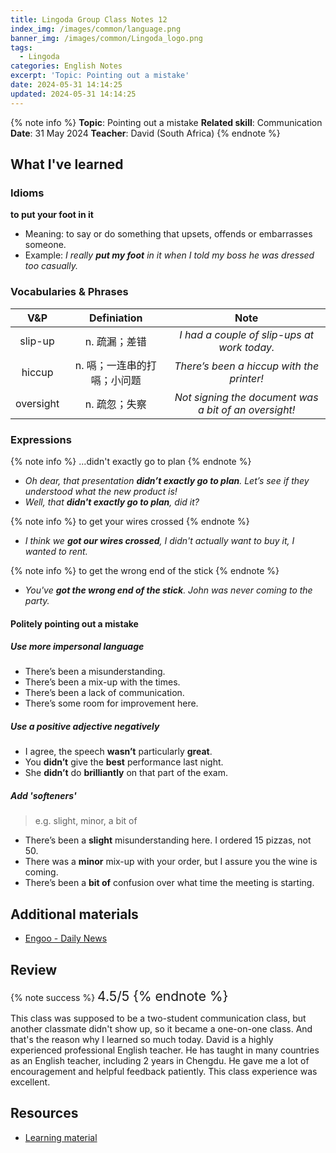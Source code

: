 ```yaml
---
title: Lingoda Group Class Notes 12
index_img: /images/common/language.png
banner_img: /images/common/Lingoda_logo.png
tags:
  - Lingoda
categories: English Notes
excerpt: 'Topic: Pointing out a mistake'
date: 2024-05-31 14:14:25
updated: 2024-05-31 14:14:25
---
```


{% note info %}
**Topic**: Pointing out a mistake
**Related skill**: Communication  
**Date**: 31 May 2024
**Teacher**: David (South Africa)
{% endnote %}

## What I've learned

### Idioms
**to put your foot in it**
- Meaning: to say or do something that upsets, offends or embarrasses someone.
- Example: *I really **put my foot** in it when I told my boss he was dressed too casually.*

### Vocabularies & Phrases

|    V&P    |         Definiation         |                         Note                          |
| :-------: | :-------------------------: | :---------------------------------------------------: |
|  slip-up  |        n.	疏漏；差错        |      *I had a couple of slip-ups at work today.*      |
|  hiccup   | n.	嗝；一连串的打嗝；小问题 |       *There’s been a hiccup with the printer!*       |
| oversight |        n.	疏忽；失察        | *Not signing the document was a bit of an oversight!* |


### Expressions

{% note info %}
...didn't exactly go to plan
{% endnote %}
- *Oh dear, that presentation **didn’t exactly go to plan**. Let’s see if they understood what the new product is!*
- *Well, that **didn't exactly go to plan**, did it?*

{% note info %}
to get your wires crossed
{% endnote %}
- *I think we **got our wires crossed**, I didn't actually want to buy it, I wanted to rent.*

{% note info %}
to get the wrong end of the stick
{% endnote %}
- *You've **got the wrong end of the stick**. John was never coming to the party.*

#### Politely pointing out a mistake

##### Use more impersonal language
- There’s been a misunderstanding.
- There’s been a mix-up with the times.
- There’s been a lack of communication.
- There’s some room for improvement here.

##### Use a positive adjective negatively
- I agree, the speech **wasn’t** particularly **great**.
- You **didn’t** give the **best** performance last night.
- She **didn’t** do **brilliantly** on that part of the exam.

##### Add 'softeners'

> e.g. slight, minor, a bit of

- There’s been a **slight** misunderstanding here. I ordered 15 pizzas, not 50.
- There was a **minor** mix-up with your order, but I assure you the wine is coming.
- There’s been a **bit of** confusion over what time the meeting is starting. 


## Additional materials
- [Engoo - Daily News](https://engoo.com/app/daily-news)

## Review

{% note success %}
<span style="font-size:1.5em;">
4.5/5
<span>
{% endnote %}

This class was supposed to be a two-student communication class, but another classmate didn't show up, so it became a one-on-one class. And that's the reason why I learned so much today. David is a highly experienced professional English teacher. He has taught in many countries as an English teacher, including 2 years in Chengdu. He gave me a lot of encouragement and helpful feedback patiently. This class experience was excellent.

## Resources
- [Learning material](https://learn.lingoda.com/english/learning-materials/664da6ab44620/download)
